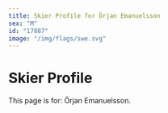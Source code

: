 ```yaml
---
title: Skier Profile for Örjan Emanuelsson
sex: "M"
id: "17887"
image: "/img/flags/swe.svg" 
---
```


# Skier Profile

This page is for: Örjan Emanuelsson.
    
